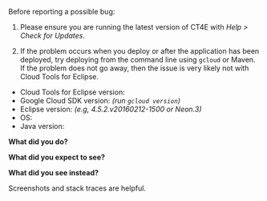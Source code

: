 Before reporting a possible bug:


1. Please ensure you are running the latest version of CT4E with _Help > Check for Updates_.

2. If the problem occurs when you deploy or after the application has been deployed,
try deploying from the command line using `gcloud` or Maven. 
If the problem does not go away, then the issue is very likely
not with Cloud Tools for Eclipse.


- Cloud Tools for Eclipse version:
- Google Cloud SDK version: _(run `gcloud version`)_
- Eclipse version: _(e.g, 4.5.2.v20160212-1500 or Neon.3)_
- OS:
- Java version:

**What did you do?**

**What did you expect to see?**

**What did you see instead?**

Screenshots and stack traces are helpful.